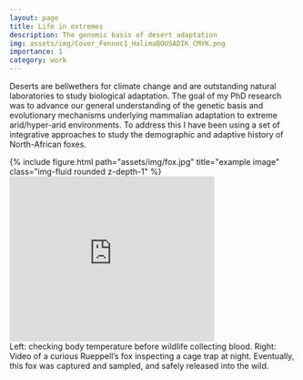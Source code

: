 ```yaml
---
layout: page
title: Life in extremes
description: The genomic basis of desert adaptation  
img: assets/img/Cover_Fennec1_HalimaBOUSADIK_CMYK.png
importance: 1
category: work
---
```


Deserts are bellwethers for climate change and are outstanding natural laboratories to study biological adaptation. The goal of my PhD research was to advance our general understanding of the genetic basis and evolutionary mechanisms underlying mammalian adaptation to extreme arid/hyper-arid environments. To address this I have been using a set of integrative approaches to study the demographic and adaptive history of North-African foxes.



<div class="row">
    <div class="col-sm mt-3 mt-md-0">
        {% include figure.html path="assets/img/fox.jpg" title="example image" class="img-fluid rounded z-depth-1" %}
    </div>
    <iframe width="360" height="290" src="https://www.youtube.com/embed/Bj3nsLKdbic" frameborder="0" allow="autoplay; encrypted-media" allowfullscreen></iframe>
</div>
<div class="caption">
    Left: checking body temperature before wildlife collecting blood. Right: Video of a curious Rueppell’s fox inspecting a cage trap at night. Eventually, this fox was captured and sampled, and safely released into the wild. 
</div>
